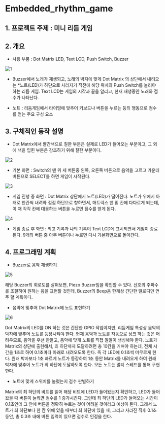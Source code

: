 # Embedded_rhythm_game

## 1. 프로젝트 주제 : 미니 리듬 게임

## 2. 개요

- 사용 부품 : Dot Matrix LED, Text LCD, Push Switch, Buzzer

![1](https://user-images.githubusercontent.com/46732674/106379485-b500e380-63ef-11eb-9404-7dc3ea0d0b92.PNG)

- Buzzer에서 노래가 재생되고, 노래의 박자에 맞게 Dot Matrix 의 상단에서 내려오는 *노트(LED)가 하단으로 사라지기 직전에 해당 위치의 Push Switch를 눌러야 하는 리듬 게임. Text LCD는 게임의 시작과 끝을 알리고, 현재 재생중인 노래와 점수가 나타난다. 

* 노트 : 리듬게임에서 타이밍에 맞추어 키보드나 버튼을 누르는 등의 행동으로 점수를 얻는 주요 구성 요소

## 3. 구체적인 동작 설명

* Dot Matrix에서 빨간색으로 칠한 부분은 실제로 LED가 들어오는 부분이고, 그 외에 색을 입힌 부분은 강조하기 위해 칠한 부분이다.

![2](https://user-images.githubusercontent.com/46732674/106379486-b6321080-63ef-11eb-928b-a7643b13d9dc.PNG)

- 기본 화면 : Switch의 맨 위 세 버튼중 왼쪽, 오른쪽 버튼으로 음악을 고르고 가운데 버튼으로 SELECT를 하면 게임이 시작된다.

![3](https://user-images.githubusercontent.com/46732674/106379487-b6caa700-63ef-11eb-91d4-054d741ec04e.PNG)

- 게임 진행 중 화면 : Dot Matrix 상단에서 노트(LED)가 떨어진다. 노트가 위에서 아래로 한칸씩 내려와 점점 하단으로 향하면서, 매트릭스 맨 밑 칸에 다다르게 되는데, 이 때 각각 칸에 대응하는 버튼을 누르면 점수를 얻게 된다.

![4](https://user-images.githubusercontent.com/46732674/106379489-b7633d80-63ef-11eb-82a0-d0bdc33df290.PNG)

- 게임 종료 후 화면 : 최고 기록과 나의 기록이 Text LCD에 표시되면서 게임이 종료된다. 9개의 버튼 중 아무 버튼이나 누르면 다시 기본화면으로 돌아간다.

## 4. 프로그래밍 계획

-  Buzzer로 음악 재생하기

![5](https://user-images.githubusercontent.com/46732674/106379490-b7633d80-63ef-11eb-9590-573009e5383f.PNG)

해당 Buzzer의 회로도를 살펴보면, Piezo Buzzer임을 확인할 수 있다. 신호의 주파수를 조절하여 원하는 음을 표현할 것인데, Buzzer의 Beep음 한계상 간단한 멜로디만 연주 할 계획이다.

- 음악에 맞추어 Dot Matrix에 노트 표현하기

![6](https://user-images.githubusercontent.com/46732674/106379491-b7fbd400-63ef-11eb-9951-8568d6294a30.PNG)

Dot Matrix의 LED를 ON 하는 것은 간단한 GPIO 작업이지만, 리듬게임 특성상 음악의 박자에 맞추어 노트를 등장시켜야 한다. 현재 음악과 노트를 자동으로 싱크 하는 것은 어려우므로, 음악을 우선 만들고, 음악에 맞게 노트를 직접 일일이 생성해야 한다. 노트가 Matrix의 상단에 출현해서, 최 하단까지 도달하려면 총 10칸을 거쳐야 하는데, 전체 시간을 1초로 하여 0.1초마다 아래로 내려오도록 한다. 즉 각 LED에 0.1초씩 머무르게 한다. 원래 박자보다 1초 빠르게 노트가 등장하여 1초 동안 Matrix를 내려오게 하여 원래 박자에 맞추어 노트가 최 하단에 도달하도록 한다. 모든 노트는 멀티 스레드를 통해 구현한다.

- 노트에 맞게 스위치를 눌렀는지 점수 판별하기

Matrix의 최 하단의 비트를 읽어 해당 비트에 LED가 들어왔는지 확인하고, LED가 들어왔을 때 버튼이 눌리면 점수를 1 증가시킨다. 그런데 최 하단의 LED가 들어오는 시간이 0.1초인데 그 안에 버튼을 정확히 누르는 것이 어려울 것이라고 예상이 된다. 그래서 노트가 최 하단보다 한 칸 위에 있을 때부터 최 하단에 있을 때, 그리고 사라진 직후 0.1초동안, 총 0.3초 내에 버튼 입력이 있으면 점수로 인정을 한다.

